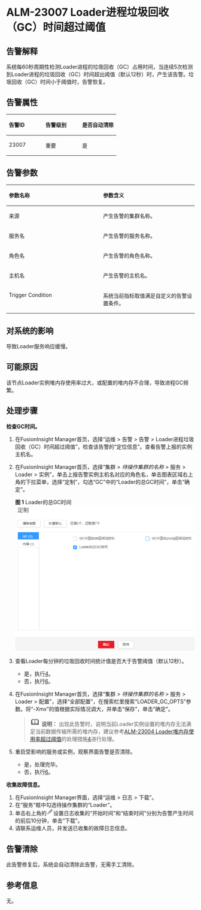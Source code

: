 # ALM-23007 Loader进程垃圾回收（GC）时间超过阈值<a name="ALM-23007"></a>

## 告警解释<a name="section29279455"></a>

系统每60秒周期性检测Loader进程的垃圾回收（GC）占用时间，当连续5次检测到Loader进程的垃圾回收（GC）时间超出阈值（默认12秒）时，产生该告警。垃圾回收（GC）时间小于阈值时，告警恢复。

## 告警属性<a name="section62188507"></a>

<a name="table25636271"></a>
<table><thead align="left"><tr id="row59713398"><th class="cellrowborder" valign="top" width="33.33333333333333%" id="mcps1.1.4.1.1"><p id="p4947044"><a name="p4947044"></a><a name="p4947044"></a>告警ID</p>
</th>
<th class="cellrowborder" valign="top" width="33.33333333333333%" id="mcps1.1.4.1.2"><p id="p65166250"><a name="p65166250"></a><a name="p65166250"></a>告警级别</p>
</th>
<th class="cellrowborder" valign="top" width="33.33333333333333%" id="mcps1.1.4.1.3"><p id="p43974897"><a name="p43974897"></a><a name="p43974897"></a>是否自动清除</p>
</th>
</tr>
</thead>
<tbody><tr id="row5196896"><td class="cellrowborder" valign="top" width="33.33333333333333%" headers="mcps1.1.4.1.1 "><p id="p18295456"><a name="p18295456"></a><a name="p18295456"></a>23007</p>
</td>
<td class="cellrowborder" valign="top" width="33.33333333333333%" headers="mcps1.1.4.1.2 "><p id="p5536985"><a name="p5536985"></a><a name="p5536985"></a>重要</p>
</td>
<td class="cellrowborder" valign="top" width="33.33333333333333%" headers="mcps1.1.4.1.3 "><p id="p45842610"><a name="p45842610"></a><a name="p45842610"></a>是</p>
</td>
</tr>
</tbody>
</table>

## 告警参数<a name="section22825656"></a>

<a name="table22263891"></a>
<table><thead align="left"><tr id="row64987789"><th class="cellrowborder" valign="top" width="50%" id="mcps1.1.3.1.1"><p id="p29519567"><a name="p29519567"></a><a name="p29519567"></a>参数名称</p>
</th>
<th class="cellrowborder" valign="top" width="50%" id="mcps1.1.3.1.2"><p id="p42274750"><a name="p42274750"></a><a name="p42274750"></a>参数含义</p>
</th>
</tr>
</thead>
<tbody><tr id="row1832323391619"><td class="cellrowborder" valign="top" width="50%" headers="mcps1.1.3.1.1 "><p id="p13858113752316"><a name="p13858113752316"></a><a name="p13858113752316"></a>来源</p>
</td>
<td class="cellrowborder" valign="top" width="50%" headers="mcps1.1.3.1.2 "><p id="p187931338134115"><a name="p187931338134115"></a><a name="p187931338134115"></a>产生告警的集群名称。</p>
</td>
</tr>
<tr id="row1702721"><td class="cellrowborder" valign="top" width="50%" headers="mcps1.1.3.1.1 "><p id="p39123317"><a name="p39123317"></a><a name="p39123317"></a>服务名</p>
</td>
<td class="cellrowborder" valign="top" width="50%" headers="mcps1.1.3.1.2 "><p id="p31484965"><a name="p31484965"></a><a name="p31484965"></a>产生告警的服务名称。</p>
</td>
</tr>
<tr id="row14929232"><td class="cellrowborder" valign="top" width="50%" headers="mcps1.1.3.1.1 "><p id="p37226997"><a name="p37226997"></a><a name="p37226997"></a>角色名</p>
</td>
<td class="cellrowborder" valign="top" width="50%" headers="mcps1.1.3.1.2 "><p id="p38862996"><a name="p38862996"></a><a name="p38862996"></a>产生告警的角色名称。</p>
</td>
</tr>
<tr id="row14222652"><td class="cellrowborder" valign="top" width="50%" headers="mcps1.1.3.1.1 "><p id="p66118565"><a name="p66118565"></a><a name="p66118565"></a>主机名</p>
</td>
<td class="cellrowborder" valign="top" width="50%" headers="mcps1.1.3.1.2 "><p id="p33504565"><a name="p33504565"></a><a name="p33504565"></a>产生告警的主机名。</p>
</td>
</tr>
<tr id="row33105635"><td class="cellrowborder" valign="top" width="50%" headers="mcps1.1.3.1.1 "><p id="p64310755"><a name="p64310755"></a><a name="p64310755"></a>Trigger Condition</p>
</td>
<td class="cellrowborder" valign="top" width="50%" headers="mcps1.1.3.1.2 "><p id="p41788676"><a name="p41788676"></a><a name="p41788676"></a>系统当前指标取值满足自定义的告警设置条件。</p>
</td>
</tr>
</tbody>
</table>

## 对系统的影响<a name="section4104320"></a>

导致Loader服务响应缓慢。

## 可能原因<a name="section36938882"></a>

该节点Loader实例堆内存使用率过大，或配置的堆内存不合理，导致进程GC频繁。

## 处理步骤<a name="section64014489"></a>

**检查GC时间。**

1.  在FusionInsight Manager首页，选择“运维 \> 告警 \> 告警 \> Loader进程垃圾回收（GC）时间超过阈值”，检查该告警的“定位信息”。查看告警上报的实例主机名。
2.  在FusionInsight Manager首页，选择“集群 \>  _待操作集群的名称_  \> 服务 \> Loader \> 实例”，单击上报告警实例主机名对应的角色名，单击图表区域右上角的下拉菜单，选择“定制”，勾选“GC”中的“Loader的总GC时间”，单击“确定”。

    **图 1**  Loader的总GC时间<a name="fig127721111611"></a>  
    ![](figures/Loader的总GC时间.png "Loader的总GC时间")

3.  查看Loader每分钟的垃圾回收时间统计值是否大于告警阈值（默认12秒）。
    -   是，执行[4](#li5761013917357)。
    -   否，执行[6](#d0e41866)。

4.  <a name="li5761013917357"></a>在FusionInsight Manager首页，选择“集群 \>  _待操作集群的名称_  \> 服务 \> Loader \> 配置”，选择“全部配置”，在搜索栏里搜索“LOADER\_GC\_OPTS”参数。将“-Xmx”的值根据实际情况调大，并单击“保存”，单击“确定”。

    >![](public_sys-resources/icon-note.gif) **说明：** 
    >出现此告警时，说明当前Loader实例设置的堆内存无法满足当前数据传输所需的堆内存，建议参考[ALM-23004 Loader堆内存使用率超过阈值](ALM-23004-Loader堆内存使用率超过阈值.md)的处理措施[4](ALM-23004-Loader堆内存使用率超过阈值.md#d0e41176)进行处理。

5.  重启受影响的服务或实例，观察界面告警是否清除。
    -   是，处理完毕。
    -   否，执行[6](#d0e41866)。


**收集故障信息。**

1.  <a name="d0e41866"></a>在FusionInsight Manager界面，选择“运维 \> 日志 \> 下载”。
2.  在“服务”框中勾选待操作集群的“Loader”。
3.  单击右上角的![](figures/zh-cn_image_0263895532.png)设置日志收集的“开始时间”和“结束时间”分别为告警产生时间的前后10分钟，单击“下载”。
4.  请联系运维人员，并发送已收集的故障日志信息。

## 告警清除<a name="section169311343318"></a>

此告警修复后，系统会自动清除此告警，无需手工清除。

## 参考信息<a name="section19896826"></a>

无。

